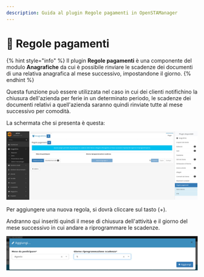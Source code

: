 ```yaml
---
description: Guida al plugin Regole pagamenti in OpenSTAManager
---
```


# 📑 Regole pagamenti

{% hint style="info" %}
Il plugin **Regole pagamenti** è una componente del modulo **Anagrafiche** da cui è possibile rinviare le scadenze dei documenti di una relativa anagrafica al mese successivo, impostandone il giorno.
{% endhint %}

Questa funzione può essere utilizzata nel caso in cui dei clienti notifichino la chiusura dell'azienda per ferie in un determinato periodo, le scadenze dei documenti relativi a quell'azienda saranno quindi rinviate tutte al mese successivo per comodità.

La schermata che si presenta è questa:

![](<../../../../.gitbook/assets/image (496).png>)

Per aggiungere una nuova regola, si dovrà cliccare sul tasto (+).

Andranno qui inseriti quindi il mese di chiusura dell'attività e il giorno del mese successivo in cui andare a riprogrammare le scadenze.

![](<../../../../.gitbook/assets/immagine (43).png>)
